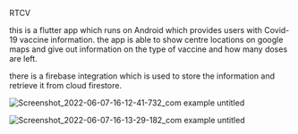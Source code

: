 
RTCV

  this is a flutter app which runs on Android which provides users with Covid-19 vaccine information.
  the app is able to show centre locations on google maps and give out information on the type of vaccine and how many doses are left.

  there is a firebase integration which is used to store the information and retrieve it from cloud firestore.
  
  ![Screenshot_2022-06-07-16-12-41-732_com example untitled](https://user-images.githubusercontent.com/79569415/177583335-bf63f96e-721d-4621-b2ed-83e99224c937.png)
  
  ![Screenshot_2022-06-07-16-13-29-182_com example untitled](https://user-images.githubusercontent.com/79569415/177583730-79343eb0-7638-445d-983c-0952466769af.png)
